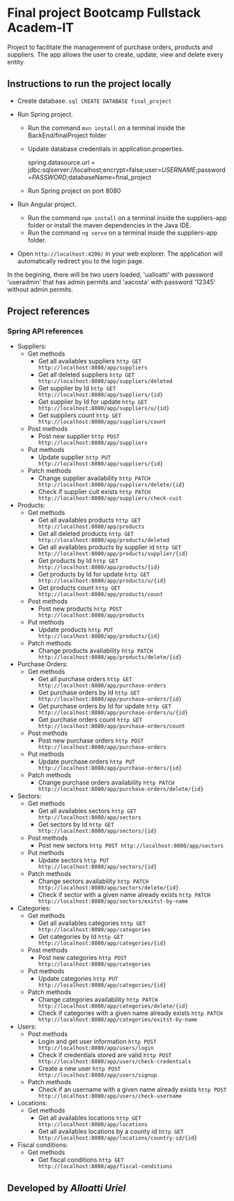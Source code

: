 # Final project Bootcamp Fullstack Academ-IT

Project to facilitate the managenment of purchase orders, products and suppliers. The app allows the user to create, update, view and delete every entity.

## Instructions to run the project locally
- Create database.
  `sql
    CREATE DATABASE final_project
  `
- Run Spring project.
  - Run the command `mvn install` on a terminal inside the BackEnd/finalProject folder 
  - Update database credentials in application.properties.

    spring.datasource.url = jdbc:sqlserver://localhost;encrypt=false;user=*USERNAME*;password=*PASSWORD*;databaseName=final_project
  - Run Spring project on port 8080

- Run Angular project.
  - Run the command `npm install` on a terminal inside the suppliers-app folder or install the maven dependencies in the Java IDE.
  - Run the command `ng serve` on a terminal inside the suppliers-app folder.

- Open `http://localhost:4200/` in your web explorer. The application will automatically redirect you to the login page.

In the begining, there will be two users loaded, 'ualloatti' with password 'useradmin' that has admin permits and 'aacosta' with password '12345' without admin permits.

## Project references
### Spring API references
- Suppliers:
  - Get methods
    - Get all availables suppliers `http GET http://localhost:8080/app/suppliers`
    - Get all deleted suppliers `http GET http://localhost:8080/app/suppliers/deleted`
    - Get supplier by Id `http GET http://localhost:8080/app/suppliers/{id}`
    - Get supplier by Id for update `http GET http://localhost:8080/app/suppliers/u/{id}`
    - Get suppliers count `http GET http://localhost:8080/app/suppliers/count`
  - Post methods
    - Post new supplier `http POST http://localhost:8080/app/suppliers`
  - Put methods
    - Update supplier `http PUT http://localhost:8080/app/suppliers/{id}`
  - Patch methods
    - Change supplier availability `http PATCH http://localhost:8080/app/suppliers/delete/{id}`
    - Check if supplier cuit exists `http PATCH http://localhost:8080/app/suppliers/check-cuit`
- Products:
  - Get methods
    - Get all availables products `http GET http://localhost:8080/app/products`
    - Get all deleted products `http GET http://localhost:8080/app/products/deleted`
    - Get all availables products by supplier id `http GET http://localhost:8080/app/products/supplier/{id}`
    - Get products by Id `http GET http://localhost:8080/app/products/{id}`
    - Get products by Id for update `http GET http://localhost:8080/app/products/u/{id}`
    - Get products count `http GET http://localhost:8080/app/products/count`
  - Post methods
    - Post new products `http POST http://localhost:8080/app/products`
  - Put methods
    - Update products `http PUT http://localhost:8080/app/products/{id}`
  - Patch methods
    - Change products availability `http PATCH http://localhost:8080/app/products/delete/{id}`
- Purchase Orders:
  - Get methods
    - Get all purchase orders `http GET http://localhost:8080/app/purchase-orders`
    - Get purchase orders by Id `http GET http://localhost:8080/app/purchase-orders/{id}`
    - Get purchase orders by Id for update `http GET http://localhost:8080/app/purchase-orders/u/{id}`
    - Get purchase orders count `http GET http://localhost:8080/app/purchase-orders/count`
  - Post methods
    - Post new purchase orders `http POST http://localhost:8080/app/purchase-orders`
  - Put methods
    - Update purchase orders `http PUT http://localhost:8080/app/purchase-orders/{id}`
  - Patch methods
    - Change purchase orders availability `http PATCH http://localhost:8080/app/purchase-orders/delete/{id}`
- Sectors:
  - Get methods
    - Get all availables sectors `http GET http://localhost:8080/app/sectors`
    - Get sectors by Id `http GET http://localhost:8080/app/sectors/{id}`
  - Post methods
    - Post new sectors `http POST http://localhost:8080/app/sectors`
  - Put methods
    - Update sectors `http PUT http://localhost:8080/app/sectors/{id}`
  - Patch methods
    - Change sectors availability `http PATCH http://localhost:8080/app/sectors/delete/{id}`
    - Check if sector with a given name already exists `http PATCH http://localhost:8080/app/sectors/exitst-by-name`
- Categories:
  - Get methods
    - Get all availables categories `http GET http://localhost:8080/app/categories`
    - Get categories by Id `http GET http://localhost:8080/app/categories/{id}`
  - Post methods
    - Post new categories `http POST http://localhost:8080/app/categories`
  - Put methods
    - Update categories `http PUT http://localhost:8080/app/categories/{id}`
  - Patch methods
    - Change categories availability `http PATCH http://localhost:8080/app/categories/delete/{id}`
    - Check if categories with a given name already exists `http PATCH http://localhost:8080/app/categories/exitst-by-name`
- Users:
  - Post methods
    - Login and get user information `http POST http://localhost:8080/app/users/login`
    - Check if credentials stored are valid `http POST http://localhost:8080/app/users/check-credentials`
    - Create a new user `http POST http://localhost:8080/app/users/signup`
  - Patch methods
    - Check if an username with a given name already exists `http POST http://localhost:8080/app/users/check-username`
- Locations:
  - Get methods
    - Get all availables locations `http GET http://localhost:8080/app/locations`
    - Get all availables locations by a county id `http GET http://localhost:8080/app/locations/country-id/{id}`
- Fiscal conditions:
  - Get methods
    - Get fiscal conditions `http GET http://localhost:8080/app/fiscal-conditions`

## Developed by *Alloatti Uriel*
